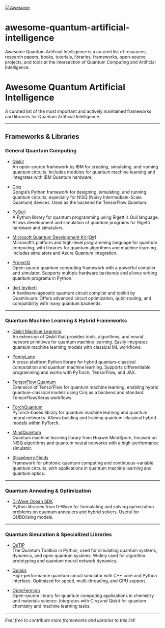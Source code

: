 [![Awesome](https://cdn.rawgit.com/sindresorhus/awesome/d7305f38d29fed78fa85652e3a63e154dd8e8829/media/badge.svg)](https://github.com/sindresorhus/awesome)

# awesome-quantum-artificial-intelligence
Awesome Quantum Artificial Intelligence is a curated list of resources, research papers, books, tutorials, libraries, frameworks, open-source projects, and tools at the intersection of Quantum Computing and Artificial Intelligence.

# Awesome Quantum Artificial Intelligence

A curated list of the most important and actively maintained frameworks and libraries for Quantum Artificial Intelligence.

---

## Frameworks & Libraries

### General Quantum Computing

- [Qiskit](https://github.com/Qiskit/qiskit-terra)  
  An open-source framework by IBM for creating, simulating, and running quantum circuits. Includes modules for quantum machine learning and integrates with IBM Quantum hardware.

- [Cirq](https://github.com/quantumlib/Cirq)  
  Google’s Python framework for designing, simulating, and running quantum circuits, especially for NISQ (Noisy Intermediate-Scale Quantum) devices. Used as the backend for TensorFlow Quantum.

- [PyQuil](https://github.com/rigetti/pyquil)  
  A Python library for quantum programming using Rigetti’s Quil language. Allows development and simulation of quantum programs for Rigetti hardware and simulators.

- [Microsoft Quantum Development Kit (Q#)](https://github.com/microsoft/qsharp)  
  Microsoft’s platform and high-level programming language for quantum computing, with libraries for quantum algorithms and machine learning. Includes simulators and Azure Quantum integration.

- [ProjectQ](https://github.com/ProjectQ-Framework/ProjectQ)  
  Open-source quantum computing framework with a powerful compiler and simulator. Supports multiple hardware backends and allows writing quantum programs in Python.

- [tket (pytket)](https://github.com/CQCL/pytket)  
  A hardware-agnostic quantum circuit compiler and toolkit by Quantinuum. Offers advanced circuit optimization, qubit routing, and compatibility with many quantum backends.

---

### Quantum Machine Learning & Hybrid Frameworks

- [Qiskit Machine Learning](https://github.com/qiskit-community/qiskit-machine-learning)  
  An extension of Qiskit that provides tools, algorithms, and neural network primitives for quantum machine learning. Easily integrates quantum machine learning models with classical ML workflows.

- [PennyLane](https://github.com/PennyLaneAI/pennylane)  
  A cross-platform Python library for hybrid quantum-classical computation and quantum machine learning. Supports differentiable programming and works with PyTorch, TensorFlow, and JAX.

- [TensorFlow Quantum](https://github.com/tensorflow/quantum)  
  Extension of TensorFlow for quantum machine learning, enabling hybrid quantum-classical models using Cirq as a backend and standard TensorFlow/Keras workflows.

- [TorchQuantum](https://github.com/mit-han-lab/torchquantum)  
  PyTorch-based library for quantum machine learning and quantum neural networks. Allows building and training quantum-classical hybrid models within PyTorch.

- [MindQuantum](https://github.com/mindspore-ai/mindquantum)  
  Quantum machine learning library from Huawei MindSpore, focused on NISQ algorithms and quantum neural networks with a high-performance simulator.

- [Strawberry Fields](https://github.com/XanaduAI/strawberryfields)  
  Framework for photonic quantum computing and continuous-variable quantum circuits, with applications in quantum machine learning and quantum optics.

---

### Quantum Annealing & Optimization

- [D-Wave Ocean SDK](https://github.com/dwavesystems/dwave-ocean-sdk)  
  Python libraries from D-Wave for formulating and solving optimization problems on quantum annealers and hybrid solvers. Useful for QUBO/Ising models.

---

### Quantum Simulation & Specialized Libraries

- [QuTiP](https://github.com/qutip/qutip)  
  The Quantum Toolbox in Python, used for simulating quantum systems, dynamics, and open quantum systems. Widely used for algorithm prototyping and quantum neural network dynamics.

- [Qulacs](https://github.com/qulacs/qulacs)  
  High-performance quantum circuit simulator with C++ core and Python interface. Optimized for speed, multi-threading, and GPU support.

- [OpenFermion](https://github.com/quantumlib/OpenFermion)  
  Open-source library for quantum computing applications in chemistry and materials science. Integrates with Cirq and Qiskit for quantum chemistry and machine learning tasks.

---

*Feel free to contribute more frameworks and libraries to this list!*
